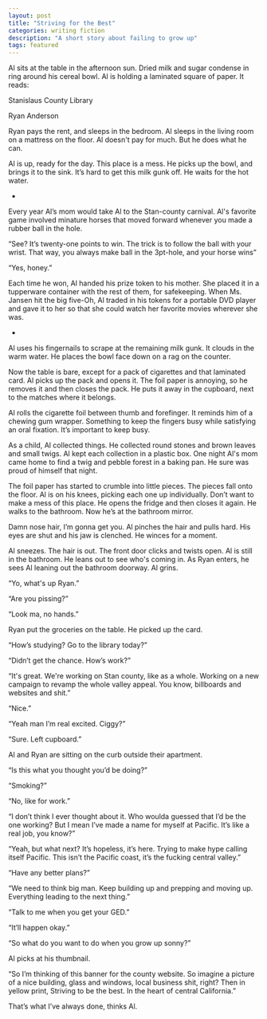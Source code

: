 ```yaml
---
layout: post
title: "Striving for the Best"
categories: writing fiction
description: "A short story about failing to grow up"
tags: featured
---
```


Al sits at the table in the afternoon sun. Dried milk and sugar condense in ring around his cereal bowl. Al is holding a laminated square of paper. It reads:

Stanislaus County Library

Ryan Anderson

Ryan pays the rent, and sleeps in the bedroom. Al sleeps in the living room on a mattress on the floor. Al doesn't pay for much. But he does what he can.

Al is up, ready for the day. This place is a mess. He picks up the bowl, and brings it to the sink. It’s hard to get this milk gunk off. He waits for the hot water.

*

Every year Al’s mom would take Al to the Stan-county carnival. Al's favorite game involved minature horses that moved forward whenever you made a rubber ball in the hole.

“See? It’s twenty-one points to win. The trick is to follow the ball with your wrist. That way, you always make ball in the 3pt-hole, and your horse wins”

“Yes, honey.”

Each time he won, Al handed his prize token to his mother. She placed it in a tupperware container with the rest of
them, for safekeeping. When Ms. Jansen hit the big five-Oh, Al traded in his tokens for a portable DVD player and gave it to her so that she could watch her favorite movies wherever she was.

*

Al uses his fingernails to scrape at the remaining milk gunk. It clouds in the warm water. He places the bowl face down on a rag on the counter.

Now the table is bare, except for a pack of cigarettes and that laminated card. Al picks up the pack and opens it. The foil paper is annoying, so he removes it and then closes the pack. He puts it away in the cupboard, next to the matches where it belongs.

Al rolls the cigarette foil between thumb and forefinger. It reminds him of a chewing gum wrapper. Something to keep the fingers busy while satisfying an oral fixation. It’s important to keep busy.

As a child, Al collected things. He collected round stones and brown leaves and small twigs. Al kept each collection in a plastic box. One night Al's mom came home to find a twig and pebble forest in a baking pan. He sure was proud of himself that night.

The foil paper has started to crumble into little pieces. The pieces fall onto the floor. Al is on his knees, picking each one up individually. Don’t want to make a mess of this place. He opens the fridge and then closes it again. He walks to the bathroom. Now he’s at the bathroom mirror.

Damn nose hair, I’m gonna get you. Al pinches the hair and pulls hard. His eyes are shut and his jaw is clenched. He winces for a moment.

Al sneezes. The hair is out. The front door clicks and twists open. Al is still in the bathroom. He leans out to see who's coming in. As Ryan enters, he sees Al leaning out the bathroom doorway. Al grins.

“Yo, what's up Ryan.”

“Are you pissing?”

“Look ma, no hands.”

Ryan put the groceries on the table. He picked up the card.

“How’s studying? Go to the library today?”

“Didn’t get the chance. How’s work?”

“It's great. We're working on Stan county, like as a whole. Working on a new campaign to revamp the whole valley appeal. You know, billboards and websites and shit.”

“Nice.”

“Yeah man I’m real excited. Ciggy?”

“Sure. Left cupboard.”

Al and Ryan are sitting on the curb outside their apartment.

“Is this what you thought you’d be doing?”

“Smoking?”

“No, like for work.”

“I don’t think I ever thought about it. Who woulda guessed that I’d be the one working? But I mean I’ve made a name for myself at Pacific. It’s like a real job, you know?”

“Yeah, but what next? It’s hopeless, it’s here. Trying to make hype calling itself Pacific. This isn’t the Pacific coast, it’s the fucking central valley.”

“Have any better plans?”

“We need to think big man. Keep building up and prepping and moving up. Everything leading to the next thing.”

“Talk to me when you get your GED.”

“It’ll happen okay.”

“So what do you want to do when you grow up sonny?”

Al picks at his thumbnail.

“So I’m thinking of this banner for the county website. So imagine a picture of a nice building, glass and windows, local business shit, right? Then in yellow print, Striving to be the best. In the heart of central California.”

That’s what I’ve always done, thinks Al.
